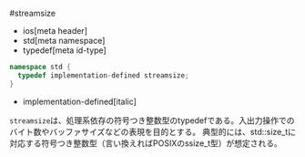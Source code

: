 #streamsize
* ios[meta header]
* std[meta namespace]
* typedef[meta id-type]

```cpp
namespace std {
  typedef implementation-defined streamsize;
}
```
* implementation-defined[italic]

`streamsize`は、処理系依存の符号つき整数型のtypedefである。入出力操作でのバイト数やバッファサイズなどの表現を目的とする。
典型的には、std::size_tに対応する符号つき整数型（言い換えればPOSIXのssize_t型）が想定される。
